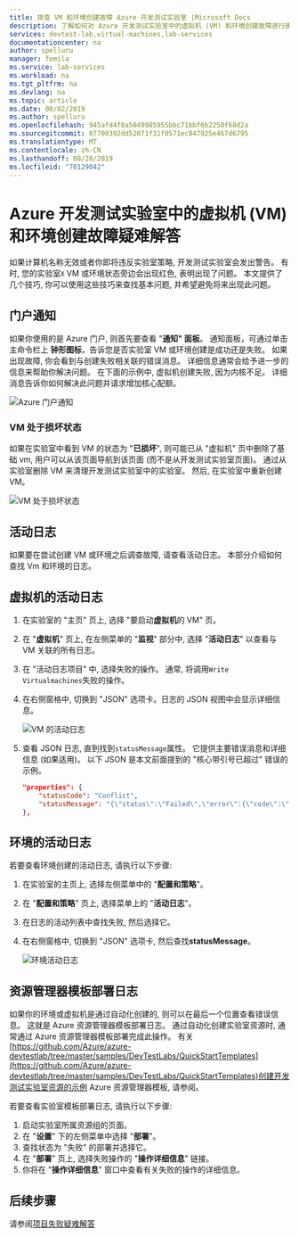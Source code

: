 ```yaml
---
title: 排查 VM 和环境创建故障 Azure 开发测试实验室 |Microsoft Docs
description: 了解如何对 Azure 开发测试实验室中的虚拟机 (VM) 和环境创建故障进行故障排除。
services: devtest-lab,virtual-machines,lab-services
documentationcenter: na
author: spelluru
manager: femila
ms.service: lab-services
ms.workload: na
ms.tgt_pltfrm: na
ms.devlang: na
ms.topic: article
ms.date: 08/02/2019
ms.author: spelluru
ms.openlocfilehash: 945afd4f0a5049985955bbc71bbf6b2250f68d2a
ms.sourcegitcommit: 07700392dd52071f31f0571ec847925e467d6795
ms.translationtype: MT
ms.contentlocale: zh-CN
ms.lasthandoff: 08/28/2019
ms.locfileid: "70129042"
---
```

# <a name="troubleshoot-virtual-machine-vm-and-environment-creation-failures-in-azure-devtest-labs"></a>Azure 开发测试实验室中的虚拟机 (VM) 和环境创建故障疑难解答
如果计算机名称无效或者你即将违反实验室策略, 开发测试实验室会发出警告。 有时, 您的实验室`X` VM 或环境状态旁边会出现红色, 表明出现了问题。  本文提供了几个技巧, 你可以使用这些技巧来查找基本问题, 并希望避免将来出现此问题。

## <a name="portal-notifications"></a>门户通知
如果你使用的是 Azure 门户, 则首先要查看 "**通知" 面板**。  通知面板，可通过单击主命令栏上 **钟形图标**，告诉您是否实验室 VM 或环境创建是成功还是失败。  如果出现故障, 你会看到与创建失败相关联的错误消息。 详细信息通常会给予进一步的信息来帮助你解决问题。 在下面的示例中, 虚拟机创建失败, 因为内核不足。 详细消息告诉你如何解决此问题并请求增加核心配额。

![Azure 门户通知](./media/troubleshoot-vm-environment-creation-failures/portal-notification.png)

### <a name="vm-in-corruption-state"></a>VM 处于损坏状态
如果在实验室中看到 VM 的状态为 "**已损坏**", 则可能已从 "虚拟机" 页中删除了基础 vm, 用户可以从该页面导航到该页面 (而不是从开发测试实验室页面)。 通过从实验室删除 VM 来清理开发测试实验室中的实验室。 然后, 在实验室中重新创建 VM。 

![VM 处于损坏状态](./media/troubleshoot-vm-environment-creation-failures/vm-corrupted-state.png)



## <a name="activity-logs"></a>活动日志
如果要在尝试创建 VM 或环境之后调查故障, 请查看活动日志。 本部分介绍如何查找 Vm 和环境的日志。

## <a name="activity-logs-for-virtual-machines"></a>虚拟机的活动日志

1. 在实验室的 "主页" 页上, 选择 "要启动**虚拟机**的 VM" 页。
2. 在 "**虚拟机**" 页上, 在左侧菜单的 "**监视**" 部分中, 选择 "**活动日志**" 以查看与 VM 关联的所有日志。
3. 在 "活动日志项目" 中, 选择失败的操作。 通常, 将调用`Write Virtualmachines`失败的操作。
4. 在右侧窗格中, 切换到 "JSON" 选项卡。日志的 JSON 视图中会显示详细信息。

    ![VM 的活动日志](./media/troubleshoot-vm-environment-creation-failures/vm-activity-log.png)
5. 查看 JSON 日志, 直到找到`statusMessage`属性。 它提供主要错误消息和详细信息 (如果适用)。 以下 JSON 是本文前面提到的 "核心带引号已超过" 错误的示例。

    ```json
    "properties": {
        "statusCode": "Conflict",
        "statusMessage": "{\"status\":\"Failed\",\"error\":{\"code\":\"ResourceDeploymentFailure\",\"message\":\"The resource operation completed with terminal provisioning state 'Failed'.\",\"details\":[{\"code\":\"OperationNotAllowed\",\"message\":\"Operation results in exceeding quota limits of Core. Maximum allowed: 100, Current in use: 100, Additional requested: 8. Please read more about quota increase at https://aka.ms/corequotaincrease.\"}]}}",
    },
    ```

## <a name="activity-log-for-an-environment"></a>环境的活动日志

若要查看环境创建的活动日志, 请执行以下步骤:

1. 在实验室的主页上, 选择左侧菜单中的 "**配置和策略**"。
2. 在 "**配置和策略**" 页上, 选择菜单上的 "**活动日志**"。
3. 在日志的活动列表中查找失败, 然后选择它。
4. 在右侧窗格中, 切换到 "JSON" 选项卡, 然后查找**statusMessage**。

    ![环境活动日志](./media/troubleshoot-vm-environment-creation-failures/envirionment-activity-log.png)

## <a name="resource-manager-template-deployment-logs"></a>资源管理器模板部署日志
如果你的环境或虚拟机是通过自动化创建的, 则可以在最后一个位置查看错误信息。 这就是 Azure 资源管理器模板部署日志。 通过自动化创建实验室资源时, 通常通过 Azure 资源管理器模板部署完成此操作。 有关[https://github.com/Azure/azure-devtestlab/tree/master/samples/DevTestLabs/QuickStartTemplates](https://github.com/Azure/azure-devtestlab/tree/master/samples/DevTestLabs/QuickStartTemplates)创建开发测试实验室资源的示例 Azure 资源管理器模板, 请参阅。

若要查看实验室模板部署日志, 请执行以下步骤:

1. 启动实验室所属资源组的页面。
2. 在 "**设置**" 下的左侧菜单中选择 "**部署**"。
3. 查找状态为 "失败" 的部署并选择它。
4. 在 "**部署**" 页上, 选择失败操作的 "**操作详细信息**" 链接。
5. 你将在 "**操作详细信息**" 窗口中查看有关失败的操作的详细信息。

## <a name="next-steps"></a>后续步骤
请参阅[项目失败疑难解答](devtest-lab-troubleshoot-artifact-failure.md)
